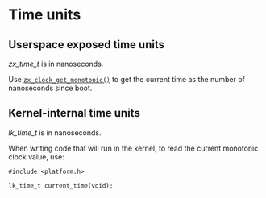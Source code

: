 # Time units

## Userspace exposed time units

*zx\_time\_t* is in nanoseconds.

Use [`zx_clock_get_monotonic()`] to get the current time as the number of nanoseconds since boot.

## Kernel-internal time units

*lk\_time\_t* is in nanoseconds.

When writing code that will run in the kernel, to read the current monotonic clock value, use:

```
#include <platform.h>

lk_time_t current_time(void);
```

[`zx_clock_get_monotonic()`]: /reference/syscalls/clock_get_monotonic.md
